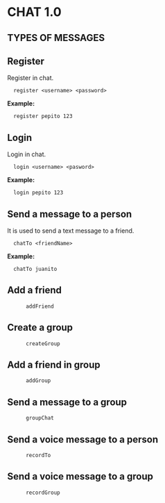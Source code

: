 # CHAT 1.0
## TYPES OF MESSAGES
## Register
Register in chat.

      register <username> <password>

**Example:**

      register pepito 123

## Login
Login in chat.

      login <username> <pasword>

**Example:**

      login pepito 123

## Send a message to a person

It is used to send a text message to a friend.  

      chatTo <friendName>

**Example:**

      chatTo juanito

## Add a friend      

          addFriend

## Create a group

          createGroup

## Add a friend in group

          addGroup

## Send a message to a group

          groupChat

## Send a voice message to a person

          recordTo

## Send a voice message to a group

          recordGroup
